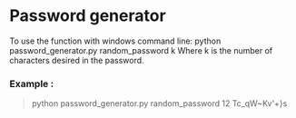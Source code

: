 # Password generator

To use the function with windows command line: python password_generator.py random_password k
Where k is the number of characters desired in the password. 
### Example : 
> python password_generator.py random_password 12
> Tc_qW~Kv'+}s


